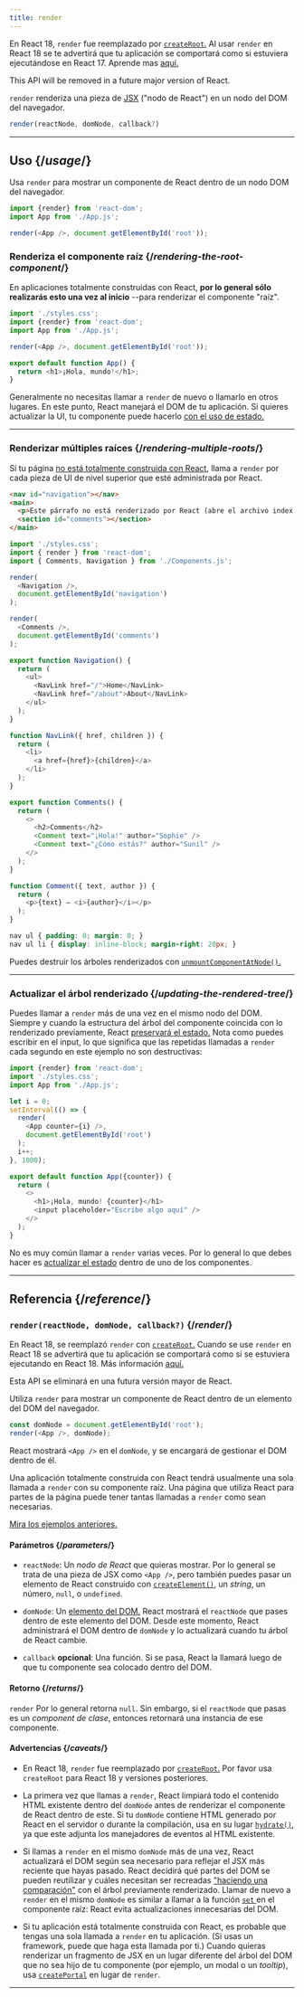 ```yaml
---
title: render
---
```


<Deprecated>

En React 18, `render` fue reemplazado por [`createRoot`.](/apis/react-dom/client/createRoot) Al usar `render` en React 18 se te advertirá que tu aplicación se comportará como si estuviera ejecutándose en React 17. Aprende mas [aquí.](https://reactjs.org/blog/2022/03/08/react-18-upgrade-guide.html#updates-to-client-rendering-apis)

This API will be removed in a future major version of React.

</Deprecated>

<Intro>

`render` renderiza una pieza de [JSX](/learn/writing-markup-with-jsx) ("nodo de React") en un nodo del DOM del navegador.

```js
render(reactNode, domNode, callback?)
```

</Intro>

<InlineToc />

---

## Uso {/*usage*/}

Usa `render` para mostrar un <CodeStep step={1}>componente de React</CodeStep> dentro de un <CodeStep step={2}>nodo DOM del navegador</CodeStep>.

```js [[1, 4, "<App />"], [2, 4, "document.getElementById('root')"]]
import {render} from 'react-dom';
import App from './App.js';

render(<App />, document.getElementById('root'));
````

### Renderiza el componente raíz {/*rendering-the-root-component*/}

En aplicaciones totalmente construidas con React, **por lo general sólo realizarás esto una vez al inicio** --para renderizar el componente "raíz".

<Sandpack>

```js index.js active
import './styles.css';
import {render} from 'react-dom';
import App from './App.js';

render(<App />, document.getElementById('root'));
```

```js App.js
export default function App() {
  return <h1>¡Hola, mundo!</h1>;
}
```

</Sandpack>

Generalmente no necesitas llamar a `render` de nuevo o llamarlo en otros lugares. En este punto, React manejará el DOM de tu aplicación. Si quieres actualizar la UI, tu componente puede hacerlo [con el uso de estado.](/apis/react/useState)

---

### Renderizar múltiples raíces {/*rendering-multiple-roots*/}

Si tu página [no está totalmente construida con React](/learn/add-react-to-a-website), llama a `render` por cada pieza de UI de nivel superior que esté administrada por React.

<Sandpack>

```html public/index.html
<nav id="navigation"></nav>
<main>
  <p>Este párrafo no está renderizado por React (abre el archivo index.html para verificarlo).</p>
  <section id="comments"></section>
</main>
```

```js index.js active
import './styles.css';
import { render } from 'react-dom';
import { Comments, Navigation } from './Components.js';

render(
  <Navigation />,
  document.getElementById('navigation')
);

render(
  <Comments />,
  document.getElementById('comments')
);
```

```js Components.js
export function Navigation() {
  return (
    <ul>
      <NavLink href="/">Home</NavLink>
      <NavLink href="/about">About</NavLink>
    </ul>
  );
}

function NavLink({ href, children }) {
  return (
    <li>
      <a href={href}>{children}</a>
    </li>
  );
}

export function Comments() {
  return (
    <>
      <h2>Comments</h2>
      <Comment text="¡Hola!" author="Sophie" />
      <Comment text="¿Cómo estás?" author="Sunil" />
    </>
  );
}

function Comment({ text, author }) {
  return (
    <p>{text} — <i>{author}</i></p>
  );
}
```

```css
nav ul { padding: 0; margin: 0; }
nav ul li { display: inline-block; margin-right: 20px; }
```

</Sandpack>

Puedes destruir los árboles renderizados con [`unmountComponentAtNode()`.](/apis/react-dom/unmountComponentAtNode)

---

### Actualizar el árbol renderizado {/*updating-the-rendered-tree*/}

Puedes llamar a `render` más de una vez en el mismo nodo del DOM. Siempre y cuando la estructura del árbol del componente coincida con lo renderizado previamente, React [preservará el estado.](/learn/preserving-and-resetting-state) Nota como puedes escribir en el input, lo que significa que las repetidas llamadas a `render` cada segundo en este ejemplo no son destructivas:

<Sandpack>

```js index.js active
import {render} from 'react-dom';
import './styles.css';
import App from './App.js';

let i = 0;
setInterval(() => {
  render(
    <App counter={i} />,
    document.getElementById('root')
  );
  i++;
}, 1000);
```

```js App.js
export default function App({counter}) {
  return (
    <>
      <h1>¡Hola, mundo! {counter}</h1>
      <input placeholder="Escribe algo aquí" />
    </>
  );
}
```

</Sandpack>

No es muy común llamar a `render` varias veces. Por lo general lo que debes hacer es [actualizar el estado](/apis/react/useState) dentro de uno de los componentes.

---

## Referencia {/*reference*/}

### `render(reactNode, domNode, callback?)` {/*render*/}

<Deprecated>

En React 18, se reemplazó `render` con [`createRoot`.](/apis/react-dom/client/createRoot) Cuando se use `render` en React 18 se advertirá que tu aplicación se comportará como si se estuviera ejecutando en React 18. Más información [aquí.](https://es.reactjs.org/blog/2022/03/08/react-18-upgrade-guide.html#updates-to-client-rendering-apis)

Esta API se eliminará en una futura versión mayor de React.

</Deprecated>

Utiliza `render` para mostrar un componente de React dentro de un elemento del DOM del navegador.

```js
const domNode = document.getElementById('root');
render(<App />, domNode);
```

React mostrará `<App />`  en el `domNode`, y se encargará de gestionar el DOM dentro de él.

Una aplicación totalmente construida con React tendrá usualmente una sola llamada a `render` con su componente raíz. Una página que utiliza React para partes de la página puede tener tantas llamadas a `render` como sean necesarias.

[Mira los ejemplos anteriores.](#usage)

#### Parámetros {/*parameters*/}

* `reactNode`: Un *nodo de React* que quieras mostrar. Por lo general se trata de una pieza de JSX como `<App />`, pero también puedes pasar un elemento de React construido con [`createElement()`](/apis/react/createElement), un _string_, un número, `null`, o `undefined`.

* `domNode`: Un [elemento del DOM.](https://developer.mozilla.org/en-US/docs/Web/API/Element) React mostrará el `reactNode` que pases dentro de este elemento del DOM. Desde este momento, React administrará el DOM dentro de `domNode` y lo actualizará cuando tu árbol de React cambie.

* `callback` **opcional**: Una función. Si se pasa, React la llamará luego de que tu componente sea colocado dentro del DOM.


#### Retorno {/*returns*/}

`render` Por lo general retorna `null`. Sin embargo, si el `reactNode` que pasas es un *component de clase*, entonces retornará una instancia de ese componente.

#### Advertencias {/*caveats*/}

* En React 18, `render` fue reemplazado por [`createRoot`.](/apis/react-dom/client/createRoot) Por favor usa `createRoot` para React 18 y versiones posteriores.

* La primera vez que llamas a `render`, React limpiará todo el contenido HTML existente dentro del `domNode` antes de renderizar el componente de React dentro de este. Si tu `domNode` contiene HTML generado por React en el servidor o durante la compilación, usa en su lugar [`hydrate()`](/apis/react-dom/hydrate), ya que este adjunta los manejadores de eventos al HTML existente.

* Si llamas a `render` en el mismo `domNode` más de una vez, React actualizará el DOM según sea necesario para reflejar el JSX más reciente que hayas pasado. React decidirá qué partes del DOM se pueden reutilizar y cuáles necesitan ser recreadas ["haciendo una comparación"](/learn/preserving-and-resetting-state) con el árbol previamente renderizado. Llamar de nuevo a `render` en el mismo `domNode` es similar a llamar a la función [`set` ](/apis/react/useState#setstate) en el componente raíz: React evita actualizaciones innecesarias del DOM.

* Si tu aplicación está totalmente construida con React, es probable que tengas una sola llamada a `render` en tu aplicación. (Si usas un framework, puede que haga esta llamada por ti.) Cuando quieras renderizar un fragmento de JSX en un lugar diferente del árbol del DOM que no sea hijo de tu componente (por ejemplo, un modal o un _tooltip_), usa [`createPortal`](/apis/react-dom/createPortal) en lugar de `render`.

---
